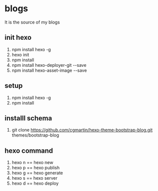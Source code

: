 # blogs

It is the source of my blogs


## init hexo

1. npm install hexo -g
1. hexo init
1. npm install
1. npm install hexo-deployer-git --save
1. npm install hexo-asset-image --save 


## setup 
1. npm install hexo -g
1. npm install


## installl schema
1. git clone https://github.com/cgmartin/hexo-theme-bootstrap-blog.git themes/bootstrap-blog

## hexo command
1. hexo n == hexo new
1. hexo p == hexo publish
1. hexo g == hexo generate
1. hexo s == hexo server
1. hexo d == hexo deploy

